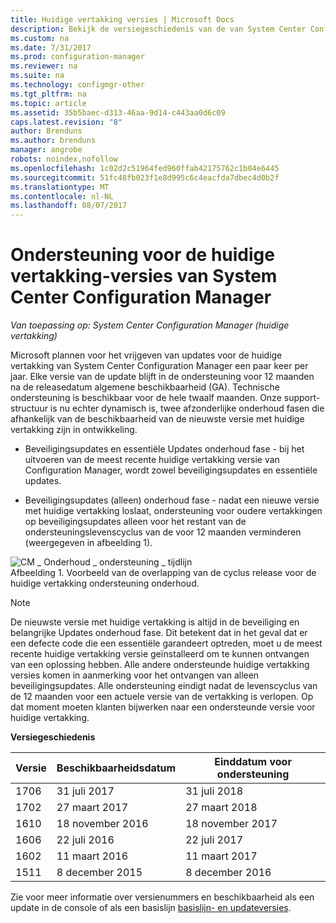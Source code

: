 ```yaml
---
title: Huidige vertakking versies | Microsoft Docs
description: Bekijk de versiegeschiedenis van de van System Center Configuration Manager en meer informatie over de fasen geboden.
ms.custom: na
ms.date: 7/31/2017
ms.prod: configuration-manager
ms.reviewer: na
ms.suite: na
ms.technology: configmgr-other
ms.tgt_pltfrm: na
ms.topic: article
ms.assetid: 35b5baec-d313-46aa-9d14-c443aa0d6c09
caps.latest.revision: "8"
author: Brenduns
ms.author: brenduns
manager: angrobe
robots: noindex,nofollow
ms.openlocfilehash: 1c02d2c51964fed960ffab42175762c1b04e6445
ms.sourcegitcommit: 51fc48fb023f1e8d995c6c4eacfda7dbec4d0b2f
ms.translationtype: MT
ms.contentlocale: nl-NL
ms.lasthandoff: 08/07/2017
---
```

# <a name="support-for-system-center-configuration-manager-current-branch-versions"></a>Ondersteuning voor de huidige vertakking-versies van System Center Configuration Manager

*Van toepassing op: System Center Configuration Manager (huidige vertakking)*

Microsoft plannen voor het vrijgeven van updates voor de huidige vertakking van System Center Configuration Manager een paar keer per jaar. Elke versie van de update blijft in de ondersteuning voor 12 maanden na de releasedatum algemene beschikbaarheid (GA). Technische ondersteuning is beschikbaar voor de hele twaalf maanden. Onze support-structuur is nu echter dynamisch is, twee afzonderlijke onderhoud fasen die afhankelijk van de beschikbaarheid van de nieuwste versie met huidige vertakking zijn in ontwikkeling.  

-   Beveiligingsupdates en essentiële Updates onderhoud fase - bij het uitvoeren van de meest recente huidige vertakking versie van Configuration Manager, wordt zowel beveiligingsupdates en essentiële updates.  

-   Beveiligingsupdates (alleen) onderhoud fase - nadat een nieuwe versie met huidige vertakking loslaat, ondersteuning voor oudere vertakkingen op beveiligingsupdates alleen voor het restant van de ondersteuningslevenscyclus van de voor 12 maanden verminderen (weergegeven in afbeelding 1).  

 ![CM &#95; Onderhoud &#95; ondersteuning &#95; tijdlijn](../../../core/servers/manage/media/CM_Servicing_support_timeline.png "CM_Servicing_support_timeline")  
Afbeelding 1. Voorbeeld van de overlapping van de cyclus release voor de huidige vertakking ondersteuning onderhoud.

> [!NOTE]  
>  De nieuwste versie met huidige vertakking is altijd in de beveiliging en belangrijke Updates onderhoud fase. Dit betekent dat in het geval dat er een defecte code die een essentiële garandeert optreden, moet u de meest recente huidige vertakking versie geïnstalleerd om te kunnen ontvangen van een oplossing hebben. Alle andere ondersteunde huidige vertakking versies komen in aanmerking voor het ontvangen van alleen beveiligingsupdates. Alle ondersteuning eindigt nadat de levenscyclus van de 12 maanden voor een actuele versie van de vertakking is verlopen. Op dat moment moeten klanten bijwerken naar een ondersteunde versie voor huidige vertakking.  

 **Versiegeschiedenis**  

|Versie|Beschikbaarheidsdatum|Einddatum voor ondersteuning|  
|-------------|-----------------------|----------------------|  
|1706|31 juli 2017|31 juli 2018|
|1702|27 maart 2017|27 maart 2018|
|1610|18 november 2016|18 november 2017|
|1606|22 juli 2016| 22 juli 2017|
|1602|11 maart 2016|11 maart 2017|
|1511|8 december 2015|8 december 2016|  




Zie voor meer informatie over versienummers en beschikbaarheid als een update in de console of als een basislijn [basislijn- en updateversies](/sccm/core/servers/manage/updates#a-namebkmkbaselinesa-baseline-and-update-versions).
